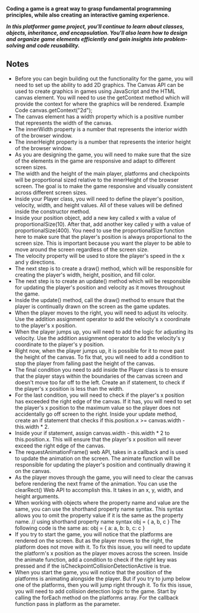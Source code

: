 **Coding a game is a great way to grasp fundamental programming principles, while also creating an interactive gaming experience.**

**_In this platformer game project, you'll continue to learn about classes, objects, inheritance, and encapsulation. You'll also learn how to design and organize game elements efficiently and gain insights into problem-solving and code reusability._**

## Notes

- Before you can begin building out the functionality for the game, you will need to set up the ability to add 2D graphics.
  The Canvas API can be used to create graphics in games using JavaScript and the HTML canvas element.
  You will need to use the getContext method which will provide the context for where the graphics will be rendered.
  Example Code
  canvas.getContext("2d");
- The canvas element has a width property which is a positive number that represents the width of the canvas.
- The innerWidth property is a number that represents the interior width of the browser window.
- The innerHeight property is a number that represents the interior height of the browser window.
- As you are designing the game, you will need to make sure that the size of the elements in the game are responsive and adapt to different screen sizes.
- The width and the height of the main player, platforms and checkpoints will be proportional sized relative to the innerHeight of the browser screen. The goal is to make the game responsive and visually consistent across different screen sizes.
- Inside your Player class, you will need to define the player's position, velocity, width, and height values. All of these values will be defined inside the constructor method.
- Inside your position object, add a new key called x with a value of proportionalSize(10). After that, add another key called y with a value of proportionalSize(400).
  You need to use the proportionalSize function here to make sure that the player's position is always proportional to the screen size. This is important because you want the player to be able to move around the screen regardless of the screen size.
- The velocity property will be used to store the player's speed in the x and y directions.
- The next step is to create a draw() method, which will be responsible for creating the player's width, height, position, and fill color.
- The next step is to create an update() method which will be responsible for updating the player's position and velocity as it moves throughout the game.
- Inside the update() method, call the draw() method to ensure that the player is continually drawn on the screen as the game updates.
- When the player moves to the right, you will need to adjust its velocity. Use the addition assignment operator to add the velocity's x coordinate to the player's x position.
- When the player jumps up, you will need to add the logic for adjusting its velocity. Use the addition assignment operator to add the velocity's y coordinate to the player's y position.
- Right now, when the player jumps up, it is possible for it to move past the height of the canvas. To fix that, you will need to add a condition to stop the player from falling past the height of the canvas.
- The final condition you need to add inside the Player class is to ensure that the player stays within the boundaries of the canvas screen and doesn't move too far off to the left. Create an if statement, to check if the player's x position is less than the width.
- For the last condition, you will need to check if the player's x position has exceeded the right edge of the canvas. If it has, you will need to set the player's x position to the maximum value so the player does not accidentally go off screen to the right. Inside your update method, create an if statement that checks if this.position.x >= canvas.width - this.width \* 2.
- Inside your if statement, assign canvas.width - this.width \* 2 to this.position.x. This will ensure that the player's x position will never exceed the right edge of the canvas.
- The requestAnimationFrame() web API, takes in a callback and is used to update the animation on the screen. The animate function will be responsible for updating the player's position and continually drawing it on the canvas.
- As the player moves through the game, you will need to clear the canvas before rendering the next frame of the animation. You can use the clearRect() Web API to accomplish this. It takes in an x, y, width, and height arguments.
- When working with objects where the property name and value are the same, you can use the shorthand property name syntax. This syntax allows you to omit the property value if it is the same as the property name.
  // using shorthand property name syntax
  obj = {
  a, b, c
  }
  The following code is the same as:
  obj = {
  a: a,
  b: b,
  c: c
  }
- If you try to start the game, you will notice that the platforms are rendered on the screen. But as the player moves to the right, the platform does not move with it. To fix this issue, you will need to update the platform's x position as the player moves across the screen. Inside the animate function, add a condition to check if the right key was pressed and if the isCheckpointCollisionDetectionActive is true.
- When you start the game, you will notice that the position of the platforms is animating alongside the player. But if you try to jump below one of the platforms, then you will jump right through it. To fix this issue, you will need to add collision detection logic to the game. Start by calling the forEach method on the platforms array. For the callback function pass in platform as the parameter.
